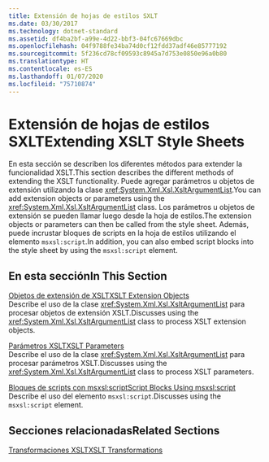 ```yaml
---
title: Extensión de hojas de estilos SXLT
ms.date: 03/30/2017
ms.technology: dotnet-standard
ms.assetid: df4ba2bf-a99e-4d22-bbf3-04fc67669dbc
ms.openlocfilehash: 04f9788fe34ba74d0cf12fdd37adf46e85777192
ms.sourcegitcommit: 5f236cd78cf09593c8945a7d753e0850e96a0b80
ms.translationtype: HT
ms.contentlocale: es-ES
ms.lasthandoff: 01/07/2020
ms.locfileid: "75710874"
---
```

# <a name="extending-xslt-style-sheets"></a><span data-ttu-id="defbb-102">Extensión de hojas de estilos SXLT</span><span class="sxs-lookup"><span data-stu-id="defbb-102">Extending XSLT Style Sheets</span></span>
<span data-ttu-id="defbb-103">En esta sección se describen los diferentes métodos para extender la funcionalidad XSLT.</span><span class="sxs-lookup"><span data-stu-id="defbb-103">This section describes the different methods of extending the XSLT functionality.</span></span> <span data-ttu-id="defbb-104">Puede agregar parámetros u objetos de extensión utilizando la clase <xref:System.Xml.Xsl.XsltArgumentList>.</span><span class="sxs-lookup"><span data-stu-id="defbb-104">You can add extension objects or parameters using the <xref:System.Xml.Xsl.XsltArgumentList> class.</span></span> <span data-ttu-id="defbb-105">Los parámetros u objetos de extensión se pueden llamar luego desde la hoja de estilos.</span><span class="sxs-lookup"><span data-stu-id="defbb-105">The extension objects or parameters can then be called from the style sheet.</span></span> <span data-ttu-id="defbb-106">Además, puede incrustar bloques de scripts en la hoja de estilos utilizando el elemento `msxsl:script`.</span><span class="sxs-lookup"><span data-stu-id="defbb-106">In addition, you can also embed script blocks into the style sheet by using the `msxsl:script` element.</span></span>  
  
## <a name="in-this-section"></a><span data-ttu-id="defbb-107">En esta sección</span><span class="sxs-lookup"><span data-stu-id="defbb-107">In This Section</span></span>  
 [<span data-ttu-id="defbb-108">Objetos de extensión de XSLT</span><span class="sxs-lookup"><span data-stu-id="defbb-108">XSLT Extension Objects</span></span>](../../../../docs/standard/data/xml/xslt-extension-objects.md)  
 <span data-ttu-id="defbb-109">Describe el uso de la clase <xref:System.Xml.Xsl.XsltArgumentList> para procesar objetos de extensión XSLT.</span><span class="sxs-lookup"><span data-stu-id="defbb-109">Discusses using the <xref:System.Xml.Xsl.XsltArgumentList> class to process XSLT extension objects.</span></span>  
  
 [<span data-ttu-id="defbb-110">Parámetros XSLT</span><span class="sxs-lookup"><span data-stu-id="defbb-110">XSLT Parameters</span></span>](../../../../docs/standard/data/xml/xslt-parameters.md)  
 <span data-ttu-id="defbb-111">Describe el uso de la clase <xref:System.Xml.Xsl.XsltArgumentList> para procesar parámetros XSLT.</span><span class="sxs-lookup"><span data-stu-id="defbb-111">Discusses using the <xref:System.Xml.Xsl.XsltArgumentList> class to process XSLT parameters.</span></span>  
  
 [<span data-ttu-id="defbb-112">Bloques de scripts con msxsl:script</span><span class="sxs-lookup"><span data-stu-id="defbb-112">Script Blocks Using msxsl:script</span></span>](../../../../docs/standard/data/xml/script-blocks-using-msxsl-script.md)  
 <span data-ttu-id="defbb-113">Describe el uso del elemento `msxsl:script`.</span><span class="sxs-lookup"><span data-stu-id="defbb-113">Discusses using the `msxsl:script` element.</span></span>  
  
## <a name="related-sections"></a><span data-ttu-id="defbb-114">Secciones relacionadas</span><span class="sxs-lookup"><span data-stu-id="defbb-114">Related Sections</span></span>  
 [<span data-ttu-id="defbb-115">Transformaciones XSLT</span><span class="sxs-lookup"><span data-stu-id="defbb-115">XSLT Transformations</span></span>](../../../../docs/standard/data/xml/xslt-transformations.md)
